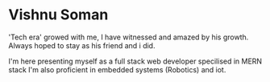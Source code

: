 # Vishnu Soman

'Tech era' growed with me, I have witnessed and amazed by his growth.
Always hoped to stay as his friend and i did.

I'm here presenting myself as a full stack web developer specilised in  MERN stack
I'm also proficient in embedded systems (Robotics) and iot.



